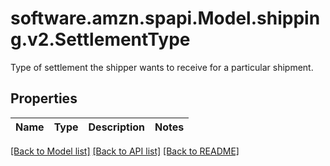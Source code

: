 # software.amzn.spapi.Model.shipping.v2.SettlementType
Type of settlement the shipper wants to receive for a particular shipment.

## Properties

Name | Type | Description | Notes
------------ | ------------- | ------------- | -------------

[[Back to Model list]](../README.md#documentation-for-models) [[Back to API list]](../README.md#documentation-for-api-endpoints) [[Back to README]](../README.md)

